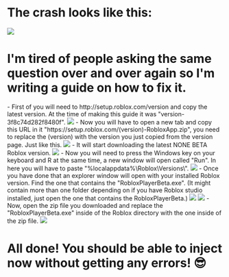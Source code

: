 <h1>The crash looks like this:</h1>
<img src="https://media.discordapp.net/attachments/894267089567764533/916407993346699324/Discord_ZHEJjqMnWM.png">
<h1>I'm tired of people asking the same question over and over again so I'm writing a guide on how to fix it.</h1>
- First of you will need to http://setup.roblox.com/version and copy the latest version. At the time of making this guide it was "version-3f8c74d282f8480f".
<img src="https://media.discordapp.net/attachments/894267089567764533/916408422528843786/unknown.png">
- Now you will have to open a new tab and copy this URL in it "https://setup.roblox.com/(version)-RobloxApp.zip", you need to replace the (version) with the version you just copied from the version page. Just like this.
<img src="https://media.discordapp.net/attachments/894267089567764533/916408947605385236/unknown.png">
- It will start downloading the latest NONE BETA Roblox version.
<img src="https://media.discordapp.net/attachments/894267089567764533/916409146054705192/unknown.png">
- Now you will need to press the Windows key on your keyboard and R at the same time, a new window will open called "Run". In here you will have to paste "%localappdata%\Roblox\Versions\".
<img src="https://media.discordapp.net/attachments/894267089567764533/916409591640780830/unknown.png">
- Once you have done that an explorer window will open with your installed Roblox version. Find the one that contains the "RobloxPlayerBeta.exe". (It might contain more than one folder depending on if you have Roblox studio installed, just open the one that contains the RobloxPlayerBeta.)
<img src="https://media.discordapp.net/attachments/894267089567764533/916410161957064704/unknown.png">
<img src="https://media.discordapp.net/attachments/894267089567764533/916410915807723590/unknown.png">
- Now, open the zip file you downloaded and replace the "RobloxPlayerBeta.exe" inside of the Roblox directory with the one inside of the zip file.
<img src="https://media.discordapp.net/attachments/894267089567764533/916411461235015770/qeKtHZ2afi1.gif">
<h1>All done! You should be able to inject now without getting any errors! 😎</h1>
